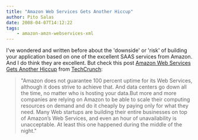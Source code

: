```yaml
---
title: "Amazon Web Services Gets Another Hiccup"
author: Pito Salas
date: 2008-04-07T14:12:22
tags:
    - amazon-amzn-webservices-xml
---
```




I've wondered and written before about the 'downside' or 'risk' of building
your application based on one of the excellent SAAS services from Amazon. And
I do think they are excellent. But check this post [Amazon Web Services Gets
Another Hiccup](<http://feeds.feedburner.com/~r/Techcrunch/~3/265636579/>)
from [TechCrunch](<http://feeds.feedburner.com/Techcrunch>):

> "Amazon does not guarantee 100 percent uptime for its Web Services, although
> it does strive to achieve that. And data centers go down all the time, no
> matter who is hosting your data.But more and more companies are relying on
> Amazon to be able to scale their computing resources on demand and do it
> cheaply by paying only for what they need. Many Web startups are building
> their entire businesses on top of Amazon’s Web Services, and even an hour of
> unavailability is unacceptable. At least this one happened during the middle
> of the night."


